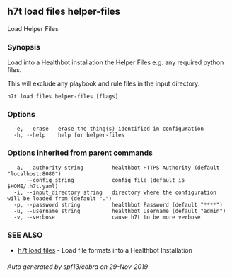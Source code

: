 ## h7t load files helper-files

Load Helper Files

### Synopsis

Load into a Healthbot installation the Helper Files e.g. any required python files.

This will exclude any playbook and rule files in the input directory.

```
h7t load files helper-files [flags]
```

### Options

```
  -e, --erase   erase the thing(s) identified in configuration
  -h, --help    help for helper-files
```

### Options inherited from parent commands

```
  -a, --authority string         healthbot HTTPS Authority (default "localhost:8080")
      --config string            config file (default is $HOME/.h7t.yaml)
  -i, --input_directory string   directory where the configuration will be loaded from (default ".")
  -p, --password string          healthbot Password (default "****")
  -u, --username string          healthbot Username (default "admin")
  -v, --verbose                  cause h7t to be more verbose
```

### SEE ALSO

* [h7t load files](h7t_load_files.md)	 - Load file formats into a Healthbot Installation

###### Auto generated by spf13/cobra on 29-Nov-2019
